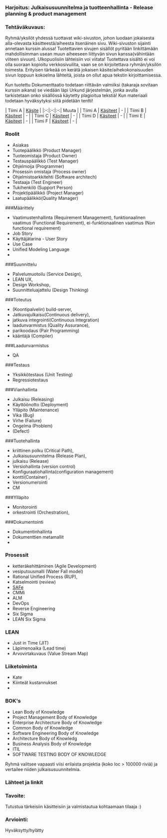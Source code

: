 ### Harjoitus:  Julkaisusuunnitelma ja tuotteenhallinta - Release planning & product management

### Tehtäväkuvaus:

Ryhmä/yksilöt yhdessä tuottavat wiki-sivuston, johon luodaan jokaisesta alla-olevasta käsitteestä/aiheesta itsenäinen sivu. Wiki-sivuston sijainti annetaan kurssin alussa! Tuotettavien sivujen sisällöt pyritään linkittämään mahdollisimman usean muun aiheeseen liittyvän sivun kanssa(vähintään viiteen sivuun). Ulkopuolisiin lähteisiin voi viitata!
Tuotettava sisältö ei voi olla suoraan kopioitu verkkosivuilita, vaan se on kirjoitettava ryhmän/yksilön toimesta. 
Erityisen tärkeää on kerätä jokaisen käsite/aihekokonaisuuden sivun loppuun kokoelma lähteitä, joista on ollut apua tekstin kirjoittamisessa.

Kun tuotettu  Dokumenttaatio todetaan riittävän valmiiksi (takaraja sovitaan kurssin aikana) se viedään läpi Urkund järjestelmän, jonka avulla tarkistetaan onko sisällössä käytetty plagioitua tekstiä!
Kun materiaali todetaan hyväksytyksi siitä pidetään tentti!


| Tiimi A | [Käsite]() |
|:-:|:-:|:-:| Muuta |
| Tiimi A | [Käsiteet]() | - | 
| Tiimi B | [Käsiteet]() | - | 
| Tiimi C | [Käsiteet]() | - | 
| Tiimi D | [Käsiteet]() | - | 
| Tiimi E | [Käsiteet]() | - | 
| Tiimi F | [Käsiteet]() | - | 

### Roolit

* Asiakas
* Tuotepäälikkö (Product Manager)
* Tuoteomistaja (Product Owner)
* Testauspäälikkö (Test Manager)
* Ohjelmoija (Programmer)
* Prosessin omistaja (Process owner)
* Ohjelmistoarkkitehti (Software architech)
* Testaaja (Test Engineer)
* Tukihenkilö (Support Person)
* Projektipäälikkö (Project Manager)
* Laatupäälikkö(Quality Manager)



###Määrittely

* Vaatimustenhallinta (Requirement Management), funktionaalinen vaatimus (Functional Requirement), ei-funktionaalinen vaatimus (Non functional requirement)
* Job Story
* Käyttäjätarina - User Story
* Use Case
* Unified Modeling Language
*

###Suunnittelu

* Palvelumuotoilu (Service Design), 
* LEAN UX, 
* Design Workshop, 
* Suunnitteluajattelu (Design Thinking)

###Toteutus

* (Koontipalvelin) build-server, 
* Jatkuvajulkaisu(Continuous delivery), 
* jatkuva integrointi(Continuous Integration) 
* laadunvarmistus (Quality Assurance), 
* parikoodaus (Pair Programming)
* kääntäjä (Compiler)

###Laadunvarmistus

* QA

###Testaus

* Yksikkötestaus (Unit Testing) 
* Regressiotestaus

###Vianhallinta

* Julkaisu (Releasing)
* Käyttöönotto (Deployment)
* Ylläpito (Maintenance)
* Vika (Bug)
* Virhe (Failure)
* Ongelma (Problem)
* (Defect)

###Tuotehallinta

* kriittinen polku (Critical Path), 
* Julkaisusuunnitelma (Release Plan),  
* julkaisu (Release)
* Versiohallinta (version control)
* Konfiguraatiohallinta(configuration management)
* kontti(Container) ,  
* Versionumerointi
* CM

###Ylläpito

* Monitorointi
* orkestrointi (Orchestration), 

###Dokumentointi

* Dokumentinhallinta
* Dokumenttien metamallit
* 

### Prosessit

* ketteräkehittäminen (Agile Development)
* vesiputousmalli (Water Fall model)
* Rational Unified Process (RUP),
* Katselmointi (review)
* [SAFe](http://www.scaledagileframework.com/)
* CMMi
* ALM
* DevOps
* Reverse Engineering
* Six Sigma
* LEAN Six Sigma

### LEAN

* Just in Time (JIT)
* Läpimenoaika (Lead time)
* Arvovirtakuvaus (Value Stream Map)

### Liiketoiminta

* Kate
* Kiinteät kustannukset
* 
 
### BOK's

* Lean Body of Knowledge
* Project Management Body of Knowledge
* Enterprise Architecture Body of Knowledge
* Common Body of Knowledge
* Software Engineering Body of Knowledge
* Architecture Body of Knowledg
* Business Analysis Body of Knowledge
* ITIL
* SOFTWARE TESTING BODY OF KNOWLEDGE



Ryhmä valitsee vapaasti viisi erilaista projektia (koko loc > 100000 riviä) ja vertailee niiden julkaisusuunnitelmia. 

### Lähteet ja linkit

### Tavoite:

Tutustua tärkeisiin käsitteisiin ja valmistautua kohtaamaan tilaaja :)


### Arviointi:

Hyväksytty/hylätty

